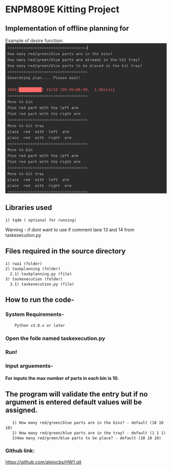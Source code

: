 # ENPM809E Kitting Project
## Implementation of offline planning for 
Example of desire function:
    ![alt text](https://github.com/alejocbs/HW1/blob/b62db66b960c2c96dbdb858218fd1cdfe24b3f11/Example.png "Example")
## Libraries used
    1) tqdm ( optional for running)
 Warning - if dont want to use if comment lane 13 and 14 from taskexecution.py
## Files required in the source directory
    1) rwa1 (folder)
    2) taskplanning (folder)
      2.1) taskplanning.py (file)
    3) taskexecution (folder)
      3.1) taskexecution.py (file)
## How to run the code-
 ### System Requirements-
        Python v3.0.x or later
### Open the foile named taskexecution.py 
 ### Run! 
### Input arguements-
 #### For inputs the max number of parts in each bin is 10.
## The program will validate the entry but if no argument is entered default values will be assigned.
       1) How many red/green/blue parts are in the bins? - default (10 10 10)
       2) How many red/green/blue parts are in the tray? - default (1 1 1)
       3)How many red/green/blue parts to be place? - default (10 10 10)

### Github link:
https://github.com/alejocbs/HW1.git
        
   
   
